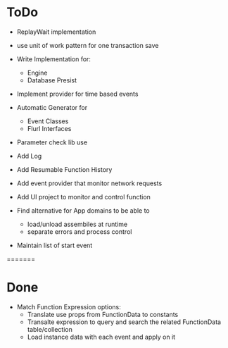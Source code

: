# ToDo
* ReplayWait implementation
* use unit of work pattern for one transaction save
* Write Implementation for:
	* Engine
	* Database Presist
* Implement provider for time based events

* Automatic Generator for
	* Event Classes
	* Flurl Interfaces


* Parameter check lib use


* Add Log
* Add Resumable Function History
* Add event provider that monitor network requests
* Add UI project to monitor and control function

* Find alternative for App domains to be able to 
	* load/unload assembiles at runtime 
	* separate errors and process control 

* Maintain list of start event


=======
# Done
* Match Function Expression options:
	* Translate use props from FunctionData to constants
	* Transalte expression to query and search the related FunctionData table/collection
	* Load instance data with each event and apply on it